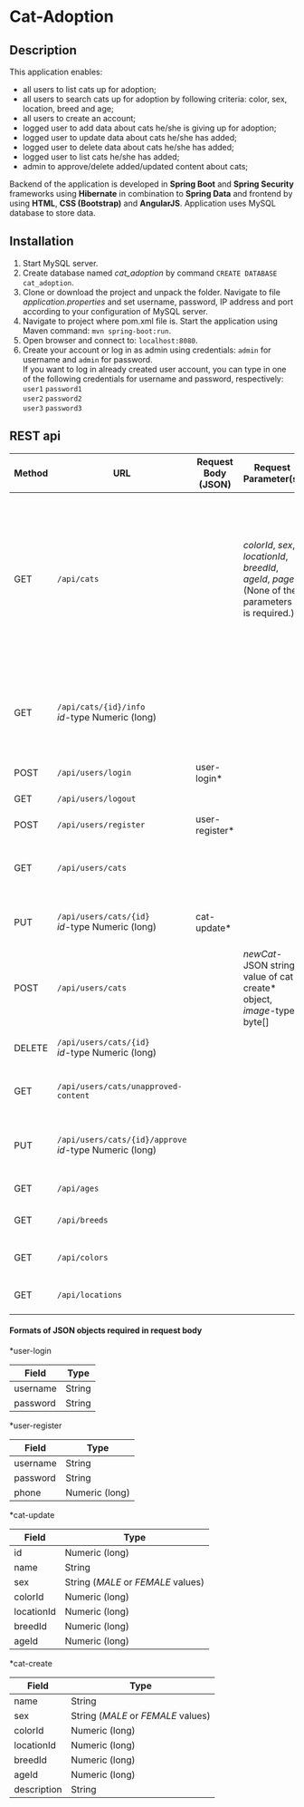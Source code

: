 # Cat-Adoption
## Description
This application enables: 
- all users to list cats up for adoption;
- all users to search cats up for adoption by following criteria: color, sex, location, breed and age;
- all users to create an account;
- logged user to add data about cats he/she is giving up for adoption;
- logged user to update data about cats he/she has added;
- logged user to delete data about cats he/she has added;
- logged user to list cats he/she has added;
- admin to approve/delete added/updated content about cats;

Backend of the application is developed in **Spring Boot** and **Spring Security** frameworks using **Hibernate** in 
combination to **Spring Data** and frontend by using **HTML**, **CSS (Bootstrap)** and **AngularJS**. 
Application uses MySQL database to store data.
## Installation
1. Start MySQL server.
2. Create database named _cat_adoption_ by command `CREATE DATABASE cat_adoption`.
2. Clone or download the project and unpack the folder. Navigate to file _application.properties_ and set username, password, 
IP address and port according to your configuration of MySQL server.
3. Navigate to project where pom.xml file is. Start the application using Maven command:
`mvn spring-boot:run`.
4. Open browser and connect to: `localhost:8080`.
5. Create your account or log in as admin using credentials: `admin` for username and `admin` for password.  
If you want to log in already created user account, you can type in one of the following credentials for username and password, respectively:  
`user1`  `password1`  
`user2`  `password2`  
`user3`  `password3`

## REST api
| Method | URL |Request Body (JSON)|Request Parameter(s)| Description | Authority |
|--------|-----|-------------------|--------------------|-------------|-----------|
|GET|`/api/cats`||_colorId_, _sex_, _locationId_, _breedId_, _ageId_, _page_<br>(None of the parameters is required.)|Paginated listing of all cats (approved by admin). Listed parameters enable search by color, sex, location, breed, age and page number, respectively.||
|GET|`/api/cats/{id}/info`<br> _id_-type Numeric (long)|||Retreiving additional data about cat (approved by admin) with specified ID.||
|POST  |`/api/users/login`|user-login*||Login to application.||
|GET  |`/api/users/logout`|||Logout from application.||
|POST  |`/api/users/register`|user-register*||Create an account.||
|GET  |`/api/users/cats`|||Retrieving data about cats created by logged user.|user|
|PUT  |`/api/users/cats/{id}`<br> _id_-type Numeric (long)|cat-update*||Updating data about cat with specified ID.|user|
|POST  |`/api/users/cats`||_newCat_-JSON string value of cat-create* object, _image_-type byte[]|Creating new cat.|user|
|DELETE  |`/api/users/cats/{id}`<br> _id_-type Numeric (long)|||Deleting cat with specified ID.|admin, user|
|GET  |`/api/users/cats/unapproved-content`|||Retreiving new/updated data about cats.|admin|
|PUT  |`/api/users/cats/{id}/approve`<br> _id_-type Numeric (long)|||Approving new/updated data about cat with specified ID.|admin|
|GET|`/api/ages`|||Retreiving all ages of cats.||
|GET|`/api/breeds`|||Retreiving all breeds of cats.||
|GET|`/api/colors`|||Retreiving all colors of cats.||
|GET|`/api/locations`|||Retreiving all locations of cats.||

#### Formats of JSON objects required in request body
*user-login 

| Field | Type |
|-------|------|
|username|String|
|password|String|

*user-register 

| Field | Type |
|-------|------|
|username|String|
|password|String|
|phone|Numeric (long)|

*cat-update

| Field | Type |
|-------|------|
|id|Numeric (long)|
|name|String|
|sex|String (_MALE_ or _FEMALE_ values)|
|colorId|Numeric (long)|
|locationId|Numeric (long)|
|breedId|Numeric (long)|
|ageId|Numeric (long)|

*cat-create

| Field | Type |
|-------|------|
|name|String|
|sex|String (_MALE_ or _FEMALE_ values)|
|colorId|Numeric (long)|
|locationId|Numeric (long)|
|breedId|Numeric (long)|
|ageId|Numeric (long)|
|description|String|


